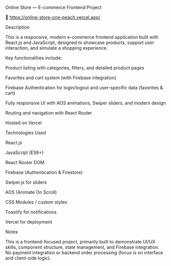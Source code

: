 Online Store — E-commerce Frontend Project

🔗  https://online-store-one-peach.vercel.app/

Description

This is a responsive, modern e-commerce frontend application built with React.js and JavaScript, designed to showcase products, support user interaction, and simulate a shopping experience.


Key functionalities include:

Product listing with categories, filters, and detailed product pages

Favorites and  cart system (with Firebase integration)

Firebase Authentication for login/logout and user-specific data (favorites & cart) 

Fully responsive UI with AOS animations, Swiper sliders, and modern design

Routing and navigation with React Router

Hosted on Vercel



Technologies Used

React.js

JavaScript (ES6+)

React Router DOM

Firebase (Authentication & Firestore)

Swiper.js for sliders

AOS (Animate On Scroll)

CSS Modules / custom styles

Toastify for notifications

Vercel for deployment



Notes

This is a frontend-focused project, primarily built to demonstrate UI/UX skills, component structure, state management, and Firebase integration.
No payment integration or backend order processing (focus is on interface and client-side logic).
